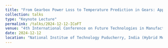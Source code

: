 ```yaml
---
title: "From Gearbox Power Loss to Temperature Prediction in Gears: Application to the Design of New Polymer Gear Concepts"
collection: talks
type: "Keynote Lecture"
permalink: /talks/2024-12-12-ICoFT
venue: "4th International Conference on Future Technologies in Manufacturing, Automation, Design & Energy"
date: 2024-12-12
location: "National Institue of Technology Puducherry, India (Hybrid Mode)"
---
```

